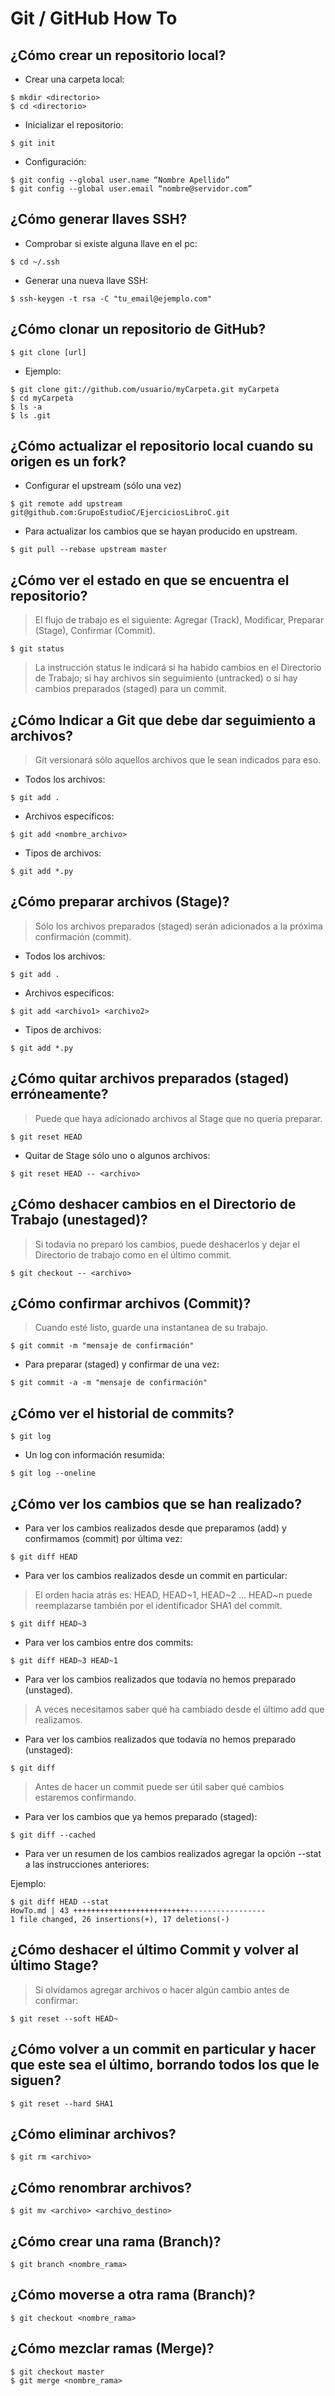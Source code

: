 Git / GitHub How To
===================

¿Cómo crear un repositorio local?
---------------------------------

- Crear una carpeta local:

<!-- language: lang-bash -->

	$ mkdir <directorio>
	$ cd <directorio>

- Inicializar el repositorio:

<!-- language: lang-bash -->

	$ git init

- Configuración:

<!-- language: lang-bash -->

	$ git config --global user.name “Nombre Apellido”
	$ git config --global user.email “nombre@servidor.com”

¿Cómo generar llaves SSH?
-------------------------

- Comprobar si existe alguna llave en el pc:

<!-- language: lang-bash -->

	$ cd ~/.ssh

- Generar una nueva llave SSH:

<!-- language: lang-bash -->

	$ ssh-keygen -t rsa -C "tu_email@ejemplo.com"

¿Cómo clonar un repositorio de GitHub?
--------------------------------------

<!-- language: lang-bash -->

	$ git clone [url]

- Ejemplo:

<!-- language: lang-bash -->

	$ git clone git://github.com/usuario/myCarpeta.git myCarpeta
	$ cd myCarpeta
	$ ls -a
	$ ls .git

¿Cómo actualizar el repositorio local cuando su origen es un fork?
------------------------------------------------------------------

- Configurar el upstream (sólo una vez)

<!-- language: lang-bash -->

	$ git remote add upstream git@github.com:GrupoEstudioC/EjerciciosLibroC.git

- Para actualizar los cambios que se hayan producido en upstream.

<!-- language: lang-bash -->

	$ git pull --rebase upstream master

¿Cómo ver el estado en que se encuentra el repositorio?
-------------------------------------------------------

> El flujo de trabajo es el siguiente:
> Agregar (Track), Modificar, Preparar (Stage), Confirmar (Commit).

<!-- language: lang-bash -->

	$ git status

> La instrucción status le indicará si ha habido cambios en el Directorio
> de Trabajo; si hay archivos sin seguimiento (untracked) o si hay cambios
> preparados (staged) para un commit.

¿Cómo Indicar a Git que debe dar seguimiento a archivos?
--------------------------------------------------------

> Git versionará sólo aquellos archivos que le sean indicados para eso.

- Todos los archivos:

<!-- language: lang-bash -->

	$ git add .

- Archivos específicos:

<!-- language: lang-bash -->

	$ git add <nombre_archivo>

- Tipos de archivos:

<!-- language: lang-bash -->

	$ git add *.py

¿Cómo preparar archivos (Stage)?
--------------------------------

> Sólo los archivos preparados (staged) serán adicionados a la próxima
> confirmación (commit).

- Todos los archivos:

<!-- language: lang-bash -->

	$ git add .

- Archivos específicos:

<!-- language: lang-bash -->

	$ git add <archivo1> <archivo2>

- Tipos de archivos:

<!-- language: lang-bash -->

	$ git add *.py

¿Cómo quitar archivos preparados (staged) erróneamente?
-------------------------------------------------------

> Puede que haya adicionado archivos al Stage que no quería preparar.

<!-- language: lang-bash -->

	$ git reset HEAD

- Quitar de Stage sólo uno o algunos archivos:

<!-- language: lang-bash -->

	$ git reset HEAD -- <archivo>

¿Cómo deshacer cambios en el Directorio de Trabajo (unestaged)?
---------------------------------------------------------------

> Si todavía no preparó los cambios, puede deshacerlos y dejar el Directorio
> de trabajo como en el último commit.

<!-- language: lang-bash -->

	$ git checkout -- <archivo>

¿Cómo confirmar archivos (Commit)?
----------------------------------

> Cuando esté listo, guarde una instantanea de su trabajo.

<!-- language: lang-bash -->

	$ git commit -m "mensaje de confirmación"

- Para preparar (staged) y confirmar de una vez:

<!-- language: lang-bash -->

	$ git commit -a -m "mensaje de confirmación"

¿Cómo ver el historial de commits?
----------------------------------

<!-- language: lang-bash -->

	$ git log

- Un log con información resumida:

<!-- language: lang-bash -->

	$ git log --oneline

¿Cómo ver los cambios que se han realizado?
-------------------------------------------

- Para ver los cambios realizados desde que preparamos (add) y confirmamos (commit) por última vez:

<!-- language: lang-bash -->

	$ git diff HEAD

- Para ver los cambios realizados desde un commit en particular:

> El orden hacia atrás es: HEAD, HEAD~1, HEAD~2 ...
> HEAD~n puede reemplazarse también por el identificador SHA1 del commit.

<!-- language: lang-bash -->

	$ git diff HEAD~3

- Para ver los cambios entre dos commits:

<!-- language: lang-bash -->

	$ git diff HEAD~3 HEAD~1

- Para ver los cambios realizados que todavía no hemos preparado (unstaged).

> A veces necesitamos saber qué ha cambiado desde el último add que realizamos.

- Para ver los cambios realizados que todavía no hemos preparado (unstaged):

<!-- language: lang-bash -->

	$ git diff

> Antes de hacer un commit puede ser útil saber qué cambios estaremos
> confirmando.

- Para ver los cambios que ya hemos preparado (staged):

<!-- language: lang-bash -->

	$ git diff --cached

- Para ver un resumen de los cambios realizados agregar la opción --stat a las
instrucciones anteriores:

Ejemplo:

<!-- language: lang-bash -->

	$ git diff HEAD --stat
	HowTo.md | 43 ++++++++++++++++++++++++++-----------------
 	1 file changed, 26 insertions(+), 17 deletions(-)

¿Cómo deshacer el último Commit y volver al último Stage?
---------------------------------------------------------

> Si olvidamos agregar archivos o hacer algún cambio antes de confirmar:

<!-- language: lang-bash -->

	$ git reset --soft HEAD~

¿Cómo volver a un commit en particular y hacer que este sea el último, borrando todos los que le siguen?
--------------------------------------------------------------------------------------------------------

<!-- language: lang-bash -->

	$ git reset --hard SHA1

¿Cómo eliminar archivos?
------------------------

<!-- language: lang-bash -->

	$ git rm <archivo>

¿Cómo renombrar archivos?
-------------------------

<!-- language: lang-bash -->

	$ git mv <archivo> <archivo_destino>

¿Cómo crear una rama (Branch)?
------------------------------

<!-- language: lang-bash -->

	$ git branch <nombre_rama>

¿Cómo moverse a otra rama (Branch)?
-----------------------------------

<!-- language: lang-bash -->

	$ git checkout <nombre_rama>

¿Cómo mezclar ramas (Merge)?
----------------------------

<!-- language: lang-bash -->

	$ git checkout master
	$ git merge <nombre_rama>





